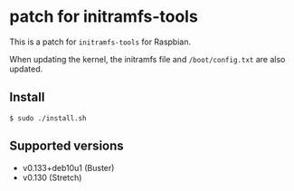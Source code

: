 # patch for initramfs-tools

This is a patch for `initramfs-tools` for Raspbian.

When updating the kernel, the initramfs file and `/boot/config.txt` are also updated.

## Install

```
$ sudo ./install.sh
```

## Supported versions

* v0.133+deb10u1 (Buster)
* v0.130 (Stretch)
